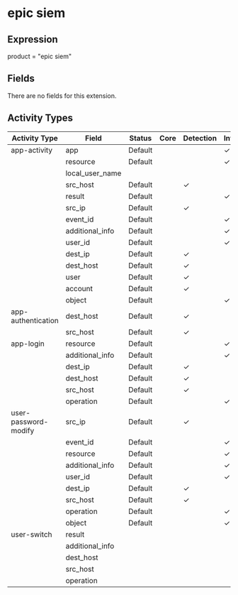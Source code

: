 epic siem
=========

Expression
----------

product = "epic siem"

Fields
------

There are no fields for this extension.

Activity Types
--------------

| Activity Type        | Field           | Status  | Core | Detection | Informational |
| -------------------- | --------------- | ------- | ---- | --------- | ------------- |
| app-activity         | app             | Default |      |           | &#10003;      |
|                      | resource        | Default |      |           | &#10003;      |
|                      | local_user_name |         |      |           |               |
|                      | src_host        | Default |      | &#10003;  |               |
|                      | result          | Default |      |           | &#10003;      |
|                      | src_ip          | Default |      | &#10003;  |               |
|                      | event_id        | Default |      |           | &#10003;      |
|                      | additional_info | Default |      |           | &#10003;      |
|                      | user_id         | Default |      |           | &#10003;      |
|                      | dest_ip         | Default |      | &#10003;  |               |
|                      | dest_host       | Default |      | &#10003;  |               |
|                      | user            | Default |      | &#10003;  |               |
|                      | account         | Default |      | &#10003;  |               |
|                      | object          | Default |      |           | &#10003;      |
| app-authentication   | dest_host       | Default |      | &#10003;  |               |
|                      | src_host        | Default |      | &#10003;  |               |
| app-login            | resource        | Default |      |           | &#10003;      |
|                      | additional_info | Default |      |           | &#10003;      |
|                      | dest_ip         | Default |      | &#10003;  |               |
|                      | dest_host       | Default |      | &#10003;  |               |
|                      | src_host        | Default |      | &#10003;  |               |
|                      | operation       | Default |      |           | &#10003;      |
| user-password-modify | src_ip          | Default |      | &#10003;  |               |
|                      | event_id        | Default |      |           | &#10003;      |
|                      | resource        | Default |      |           | &#10003;      |
|                      | additional_info | Default |      |           | &#10003;      |
|                      | user_id         | Default |      |           | &#10003;      |
|                      | dest_ip         | Default |      | &#10003;  |               |
|                      | src_host        | Default |      | &#10003;  |               |
|                      | operation       | Default |      |           | &#10003;      |
|                      | object          | Default |      |           | &#10003;      |
| user-switch          | result          |         |      |           |               |
|                      | additional_info |         |      |           |               |
|                      | dest_host       |         |      |           |               |
|                      | src_host        |         |      |           |               |
|                      | operation       |         |      |           |               |

